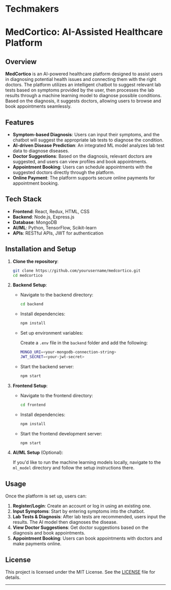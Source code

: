 # Techmakers



# **MedCortico: AI-Assisted Healthcare Platform**

## **Overview**

**MedCortico** is an AI-powered healthcare platform designed to assist users in diagnosing potential health issues and connecting them with the right doctors. The platform utilizes an intelligent chatbot to suggest relevant lab tests based on symptoms provided by the user, then processes the lab results through a machine learning model to diagnose possible conditions. Based on the diagnosis, it suggests doctors, allowing users to browse and book appointments seamlessly.

## **Features**

- **Symptom-based Diagnosis**: Users can input their symptoms, and the chatbot will suggest the appropriate lab tests to diagnose the condition.
- **AI-driven Disease Prediction**: An integrated ML model analyzes lab test data to diagnose diseases.
- **Doctor Suggestions**: Based on the diagnosis, relevant doctors are suggested, and users can view profiles and book appointments.
- **Appointment Booking**: Users can schedule appointments with the suggested doctors directly through the platform.
- **Online Payment**: The platform supports secure online payments for appointment booking.

## **Tech Stack**

- **Frontend**: React, Redux, HTML, CSS
- **Backend**: Node.js, Express.js
- **Database**: MongoDB
- **AI/ML**: Python, TensorFlow, Scikit-learn
- **APIs**: RESTful APIs, JWT for authentication

## **Installation and Setup**

1. **Clone the repository**:

   ```bash
   git clone https://github.com/yourusername/medcortico.git
   cd medcortico
   ```

2. **Backend Setup**:

   - Navigate to the backend directory:
   
     ```bash
     cd backend
     ```

   - Install dependencies:
   
     ```bash
     npm install
     ```

   - Set up environment variables:
   
     Create a `.env` file in the `backend` folder and add the following:

     ```bash
     MONGO_URI=<your-mongodb-connection-string>
     JWT_SECRET=<your-jwt-secret>
     ```

   - Start the backend server:
   
     ```bash
     npm start
     ```

3. **Frontend Setup**:

   - Navigate to the frontend directory:
   
     ```bash
     cd frontend
     ```

   - Install dependencies:
   
     ```bash
     npm install
     ```

   - Start the frontend development server:
   
     ```bash
     npm start
     ```

4. **AI/ML Setup** (Optional):

   If you'd like to run the machine learning models locally, navigate to the `ml_model` directory and follow the setup instructions there.

## **Usage**

Once the platform is set up, users can:

1. **Register/Login**: Create an account or log in using an existing one.
2. **Input Symptoms**: Start by entering symptoms into the chatbot.
3. **Lab Tests & Diagnosis**: After lab tests are recommended, users input the results. The AI model then diagnoses the disease.
4. **View Doctor Suggestions**: Get doctor suggestions based on the diagnosis and book appointments.
5. **Appointment Booking**: Users can book appointments with doctors and make payments online.


## **License**

This project is licensed under the MIT License. See the [LICENSE](./LICENSE) file for details.

---



